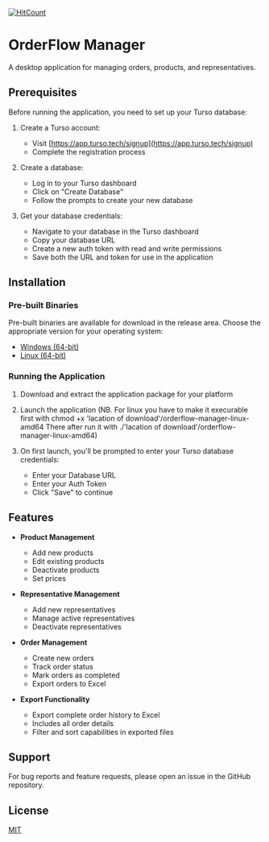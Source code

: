 [![HitCount](https://hits.dwyl.com/reinhardt-bit/OrderFlow-Manager.svg?style=flat-square)](http://hits.dwyl.com/reinhardt-bit/OrderFlow-Manager)

# OrderFlow Manager

A desktop application for managing orders, products, and representatives.

## Prerequisites

Before running the application, you need to set up your Turso database:

1. Create a Turso account:
   - Visit [https://app.turso.tech/signup](https://app.turso.tech/signup)
   - Complete the registration process

2. Create a database:
   - Log in to your Turso dashboard
   - Click on "Create Database"
   - Follow the prompts to create your new database

3. Get your database credentials:
   - Navigate to your database in the Turso dashboard
   - Copy your database URL
   - Create a new auth token with read and write permissions
   - Save both the URL and token for use in the application

## Installation

### Pre-built Binaries
Pre-built binaries are available for download in the release area. Choose the appropriate version for your operating system:
- [Windows (64-bit)](https://github.com/reinhardt-bit/Blissful-Bites-Manager/releases/download/v0.1.2/orderflow-manager-windows-amd64.exe)
- [Linux (64-bit)](https://github.com/reinhardt-bit/Blissful-Bites-Manager/releases/download/linux-v0.1.2/orderflow-manager-linux-amd64)

### Running the Application

1. Download and extract the application package for your platform

2. Launch the application
   (NB. For linux you have to make it execurable first with chmod +x 'lacation of download'/orderflow-manager-linux-amd64
    There after run it with ./'lacation of download'/orderflow-manager-linux-amd64)

3. On first launch, you'll be prompted to enter your Turso database credentials:
   - Enter your Database URL
   - Enter your Auth Token
   - Click "Save" to continue

## Features

- **Product Management**
  - Add new products
  - Edit existing products
  - Deactivate products
  - Set prices

- **Representative Management**
  - Add new representatives
  - Manage active representatives
  - Deactivate representatives

- **Order Management**
  - Create new orders
  - Track order status
  - Mark orders as completed
  - Export orders to Excel

- **Export Functionality**
  - Export complete order history to Excel
  - Includes all order details
  - Filter and sort capabilities in exported files

## Support

For bug reports and feature requests, please open an issue in the GitHub repository.

## License

[MIT](https://github.com/reinhardt-bit/OrderFlow-Manager?tab=MIT-1-ov-file#readme)
